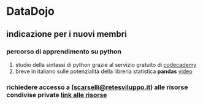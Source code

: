 # DataDojo

## indicazione per i nuovi membri

### percorso di apprendimento su python 
1. studio della sintassi di python grazie al servizio gratuito di [codecademy](https://www.codecademy.com/learn/learn-python)
1. breve in italiano sulle potenzialità della libreria statistica **pandas** [video](https://www.youtube.com/watch?v=BcD-EfHYmoc)

### richiedere accesso a (scarselli@retesviluppo.it) alle risorse condivise private [link alle risorse](https://drive.google.com/drive/u/0/folders/17VQvuNE3RDtcTAJyB0CHrjuyDEgixjnp)


